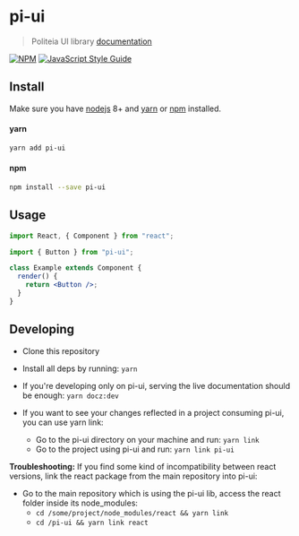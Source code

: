 # pi-ui

> Politeia UI library
[documentation](https://compassionate-lalande-d3ef5d.netlify.com/)

[![NPM](https://img.shields.io/npm/v/pi-ui.svg)](https://www.npmjs.com/package/pi-ui) [![JavaScript Style Guide](https://img.shields.io/badge/code_style-standard-brightgreen.svg)](https://standardjs.com)

## Install

Make sure you have [nodejs](https://nodejs.org/en/) 8+ and [yarn](https://yarnpkg.com/en/) or [npm](https://www.npmjs.com/) installed.

#### yarn

```bash
yarn add pi-ui
```

#### npm

```bash
npm install --save pi-ui
```

## Usage

```jsx
import React, { Component } from "react";

import { Button } from "pi-ui";

class Example extends Component {
  render() {
    return <Button />;
  }
}
```

## Developing

- Clone this repository
- Install all deps by running:
  `yarn`
- If you're developing only on pi-ui, serving the live documentation should be enough:
  `yarn docz:dev`

- If you want to see your changes reflected in a project consuming pi-ui, you can use yarn link:
    - Go to the pi-ui directory on your machine and run:
    `yarn link`
    - Go to the project using pi-ui and run: 
    `yarn link pi-ui`

**Troubleshooting:**
 If you find some kind of incompatibility between react versions, link the react package from the main repository into pi-ui:
  
- Go to the main repository which is using the pi-ui lib, access the react folder inside its node_modules:
     - `cd /some/project/node_modules/react && yarn link`
     - `cd /pi-ui && yarn link react`
